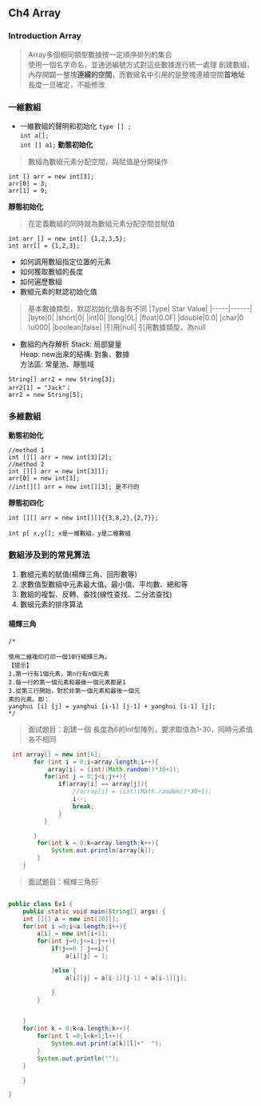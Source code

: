 ## Ch4 Array  
### Introduction Array
> Array多個相同類型數據按一定順序排列的集合  
> 使用一個名字命名，並通過編號方式對這些數據進行統一處理
> 創建數組，內存開闢一整塊**連續的空間**，而數組名中引用的是整塊連續空間**首地址**  
> 長度一旦確定，不能修改

### 一維數組
+ 一維數組的聲明和初始化
`type [] ;`  
`int a[];`  
`int [] a1;`
**動態初始化**
>數組為數組元素分配空間，與賦值是分開操作
```
int [] arr = new int[3];
arr[0] = 3;
arr[1] = 9;
```
**靜態初始化**
>在定義數組的同時就為數組元素分配空間並賦值
```
int arr [] = new int[] {1,2,3,5};
int arr[] = {1,2,3};
```
+ 如何調用數組指定位置的元素
+ 如何獲取數組的長度
+ 如何遍歷數組
+ 數組元素的默認初始化值
> 基本數據類型，默認初始化值各有不同
|Type| Star Value|
|-----|------|
|byte|0|
|short|0|
|int|0|
|long|0L|
|float|0.0F|
|double|0.0|
|char|0 \u000|
|boolean|false|
|引用|null|
> 引用數據類型，為null
+ 數組的內存解析
Stack: 局部變量  
Heap: new出來的結構: 對象、數據  
方法區: 常量池、靜態域  
```
String[] arr2 = new String[3];
arr2[1] = "Jack"；
arr2 = new String[5];
```
### 多維數組
**動態初始化**
```
//method 1
int [][] arr = new int[3][2];
//method 2
int [][] arr = new int[3][];
arr[0] = new int[3];
//int[][] arr = new int[][3]; 是不行的
```
**靜態初四化**
```
int [][] arr = new int[][]{{3,8,2},{2,7}};
```
`int p[ x,y[]; x是一維數組，y是二維數組`

### 數組涉及到的常見算法
1. 數組元素的賦值(楊輝三角、回形數等)
2. 求數值型數組中元素最大值、最小值、平均數、總和等
3. 數組的複製、反轉、查找(線性查找、二分法查找)
4. 數組元素的排序算法
#### 楊輝三角
```
/*

使用二維複印打印一個10行楊輝三角。
【提示】
1.第一行有1個元素，第n行有n個元素
2.每一行的第一個元素和最後一個元素都是1
3.從第三行開始，對於非第一個元素和最後一個元
素的元素。即：
yanghui [i] [j] = yanghui [i-1] [j-1] + yanghui [i-1] [j];
*/

```
> 面試題目：創建一個 長度為6的int型陣列，要求取值為1-30，同時元素值各不相同
``` Java
 int array[] = new int[6];
       for (int i = 0;i<array.length;i++){
           array[i] = (int)(Math.random()*30+1);
          for(int j = 0;j<i;j++){
              if(array[i] == array[j]){
                  //array[i] = (int)(Math.random()*30+1);
                  i--;
                  break;
              }
          }

       }
        for(int k = 0;k<array.length;k++){
            System.out.println(array[k]);
        }
    }
```
> 面試題目：楊輝三角形

```Java

public class Ex1 {
    public static void main(String[] args) {
    int [][] a = new int[10][];
    for(int i =0;i<a.length;i++){
        a[i] = new int[i+1];
        for(int j=0;j<=i;j++){
            if(j==0 | j==i){
                a[i][j] = 1;

            }else {
                a[i][j] = a[i-1][j-1] + a[i-1][j];

            }
        }


    }
    for(int k = 0;k<a.length;k++){
        for(int l =0;l<k+1;l++){
            System.out.print(a[k][l]+"  ");
        }
        System.out.println("");
    }

    }

}


```
